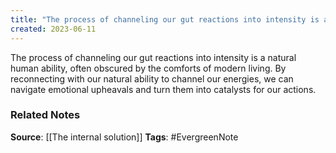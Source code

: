 ```yaml
---
title: "The process of channeling our gut reactions into intensity is a natural human ability, often obscured by the comforts of modern living"
created: 2023-06-11
---
```


The process of channeling our gut reactions into intensity is a natural human ability, often obscured by the comforts of modern living. By reconnecting with our natural ability to channel our energies, we can navigate emotional upheavals and turn them into catalysts for our actions.

### Related Notes
**Source**: [[The internal solution]]
**Tags**: #EvergreenNote

